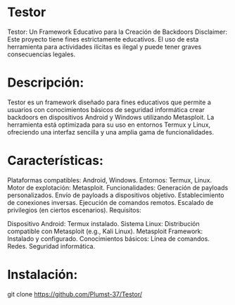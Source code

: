 # Testor

Testor: Un Framework Educativo para la Creación de Backdoors
Disclaimer: Este proyecto tiene fines estrictamente educativos. El uso de esta herramienta para actividades ilícitas es ilegal y puede tener graves consecuencias legales.

# Descripción:

Testor es un framework diseñado para fines educativos que permite a usuarios con conocimientos básicos de seguridad informática crear backdoors en dispositivos Android y Windows utilizando Metasploit. La herramienta está optimizada para su uso en entornos Termux y Linux, ofreciendo una interfaz sencilla y una amplia gama de funcionalidades.

# Características:

Plataformas compatibles: Android, Windows.
Entornos: Termux, Linux.
Motor de explotación: Metasploit.
Funcionalidades:
Generación de payloads personalizados.
Envío de payloads a dispositivos objetivo.
Establecimiento de conexiones inversas.
Ejecución de comandos remotos.
Escalado de privilegios (en ciertos escenarios).
Requisitos:

Dispositivo Android: Termux instalado.
Sistema Linux: Distribución compatible con Metasploit (e.g., Kali Linux).
Metasploit Framework: Instalado y configurado.
Conocimientos básicos:
Línea de comandos.
Redes.
Seguridad informática.

# Instalación:

git clone https://github.com/Plumst-37/Testor/
